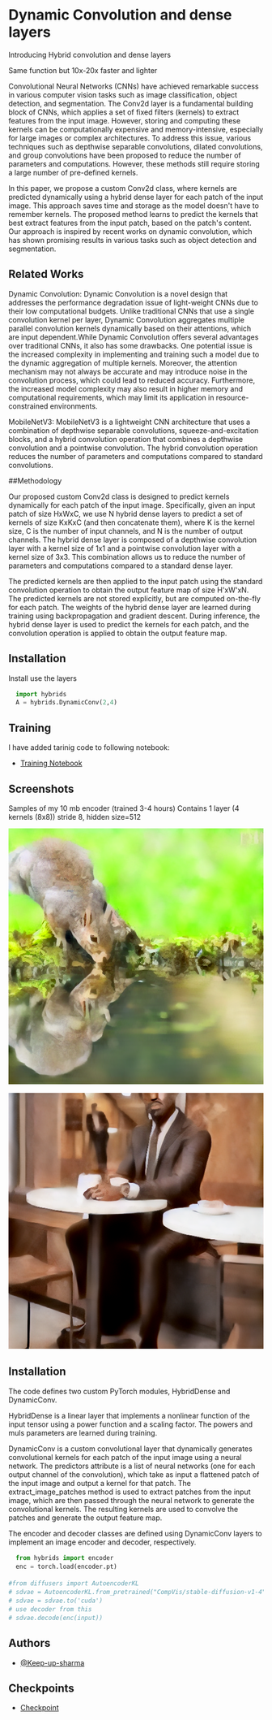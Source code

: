 
# Dynamic Convolution and dense layers


Introducing Hybrid convolution and dense layers

Same function but 10x-20x faster and lighter

Convolutional Neural Networks (CNNs) have achieved remarkable success in various computer vision tasks such as image classification, object detection, and segmentation. The Conv2d layer is a fundamental building block of CNNs, which applies a set of fixed filters (kernels) to extract features from the input image. However, storing and computing these kernels can be computationally expensive and memory-intensive, especially for large images or complex architectures. To address this issue, various techniques such as depthwise separable convolutions, dilated convolutions, and group convolutions have been proposed to reduce the number of parameters and computations. However, these methods still require storing a large number of pre-defined kernels.

In this paper, we propose a custom Conv2d class, where kernels are predicted dynamically using a hybrid dense layer for each patch of the input image. This approach saves time and storage as the model doesn't have to remember kernels. The proposed method learns to predict the kernels that best extract features from the input patch, based on the patch's content. Our approach is inspired by recent works on dynamic convolution, which has shown promising results in various tasks such as object detection and segmentation.

## Related Works

Dynamic Convolution: Dynamic Convolution is a novel design that addresses the performance degradation issue of light-weight CNNs due to their low computational budgets. Unlike traditional CNNs that use a single convolution kernel per layer, Dynamic Convolution aggregates multiple parallel convolution kernels dynamically based on their attentions, which are input dependent.While Dynamic Convolution offers several advantages over traditional CNNs, it also has some drawbacks. One potential issue is the increased complexity in implementing and training such a model due to the dynamic aggregation of multiple kernels. Moreover, the attention mechanism may not always be accurate and may introduce noise in the convolution process, which could lead to reduced accuracy. Furthermore, the increased model complexity may also result in higher memory and computational requirements, which may limit its application in resource-constrained environments.

MobileNetV3: MobileNetV3 is a lightweight CNN architecture that uses a combination of depthwise separable convolutions, squeeze-and-excitation blocks, and a hybrid convolution operation that combines a depthwise convolution and a pointwise convolution. The hybrid convolution operation reduces the number of parameters and computations compared to standard convolutions.


##Methodology

Our proposed custom Conv2d class is designed to predict kernels dynamically for each patch of the input image. Specifically, given an input patch of size HxWxC, we use N hybrid dense layers to predict a set of kernels of size KxKxC (and then concatenate them), where K is the kernel size, C is the number of input channels, and N is the number of output channels. The hybrid dense layer is composed of a depthwise convolution layer with a kernel size of 1x1 and a pointwise convolution layer with a kernel size of 3x3. This combination allows us to reduce the number of parameters and computations compared to a standard dense layer.

The predicted kernels are then applied to the input patch using the standard convolution operation to obtain the output feature map of size H'xW'xN. The predicted kernels are not stored explicitly, but are computed on-the-fly for each patch. The weights of the hybrid dense layer are learned during training using backpropagation and gradient descent. During inference, the hybrid dense layer is used to predict the kernels for each patch, and the convolution operation is applied to obtain the output feature map.



## Installation

Install use the layers

```python
  import hybrids
  A = hybrids.DynamicConv(2,4)
```

## Training 

I have added tarinig  code to following notebook:

- [Training Notebook](https://www.kaggle.com/code/keepupsharma/lw-encoder)

    
## Screenshots
Samples of my 10 mb encoder (trained 3-4 hours)
Contains 1 layer (4 kernels (8x8)) stride 8, hidden size=512

![App Screenshot](https://github.com/Keep-up-sharma/Dynamic-Layers/blob/main/light%20(1).png?raw=true)


![App Screenshot](https://github.com/Keep-up-sharma/Dynamic-Layers/blob/main/light.png?raw=true)

## Installation

The code defines two custom PyTorch modules, HybridDense and DynamicConv.

HybridDense is a linear layer that implements a nonlinear function of the input tensor using a power function and a scaling factor. The powers and muls parameters are learned during training.

DynamicConv is a custom convolutional layer that dynamically generates convolutional kernels for each patch of the input image using a neural network. The predictors attribute is a list of neural networks (one for each output channel of the convolution), which take as input a flattened patch of the input image and output a kernel for that patch. The extract_image_patches method is used to extract patches from the input image, which are then passed through the neural network to generate the convolutional kernels. The resulting kernels are used to convolve the patches and generate the output feature map.

The encoder and decoder classes are defined using DynamicConv layers to implement an image encoder and decoder, respectively.

```python
  from hybrids import encoder
  enc = torch.load(encoder.pt)
  
#from diffusers import AutoencoderKL
# sdvae = AutoencoderKL.from_pretrained("CompVis/stable-diffusion-v1-4", subfolder="vae")
# sdvae = sdvae.to('cuda')
# use decoder from this
# sdvae.decode(enc(input))
```

## Authors

- [@Keep-up-sharma](https://www.github.com/Keep-up-sharma)

## Checkpoints

- [Checkpoint](https://github.com/Keep-up-sharma/Dynamic-Layers/blob/main/encoder%20(1).pt?raw=true)
